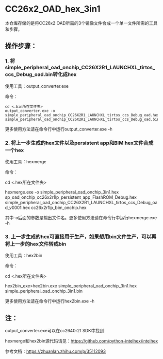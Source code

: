 # CC26x2_OAD_hex_3in1

本仓库存储的是将CC26x2 OAD所需的3个镜像文件合成一个单一文件所需的工具和步骤。


## 操作步骤：

### 1. 将simple_peripheral_oad_onchip_CC26X2R1_LAUNCHXL_tirtos_ccs_Debug_oad.bin转化成hex

   使用工具：output_converter.exe
   
   命令：
   ```
   cd <.bin所在文件夹>
   output_converter.exe -o simple_peripheral_oad_onchip_CC26X2R1_LAUNCHXL_tirtos_ccs_Debug_oad.hex simple_peripheral_oad_onchip_CC26X2R1_LAUNCHXL_tirtos_ccs_Debug_oad.bin
   ```
   更多使用方法请在命令行中运行output_converter.exe -h
   
   
### 2. 将上一步生成的hex文件以及persistent app和BIM hex文件合成一个hex

   使用工具：hexmerge
   
   命令：
   
   cd <.hex所在文件夹>
        
   hexmerge.exe -o simple_peripheral_oad_onchip_3in1.hex sp_oad_onchip_cc26x2r1lp_persistent_app_FlashROM_Debug.hex simple_peripheral_oad_onchip_CC26X2R1_LAUNCHXL_tirtos_ccs_Debug_oad_v0001.hex cc26x2r1lp_bim_onchip.hex
        
   其中-o后面的参数是输出文件名。更多使用方法请在命令行中运行hexmerge.exe -h
   
   
### 3. 上一步生成的hex可直接用于生产，如果想用bin文件生产，可以再将上一步的hex文件转成bin

   使用工具：hex2bin
   
   命令：
   
   cd <.hex所在文件夹>
        
   hex2bin_exe>hex2bin.exe simple_peripheral_oad_onchip_3in1.hex simple_peripheral_oad_onchip_3in1.bin
        
   更多使用方法请在命令行中运行hex2bin.exe -h
   
   
## 注：
output_converter.exe可以在cc2640r2f SDK中找到

hexmerge和hex2bin源代码请见：https://github.com/python-intelhex/intelhex

参考文档：https://zhuanlan.zhihu.com/p/35112093

